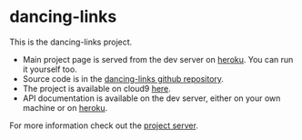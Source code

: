 dancing-links
=============

This is the dancing-links project.
 
 * Main project page is served from the dev server on [heroku](http://dancing-links.herokuapp.com/).  You can run it yourself too.
 * Source code is in the [dancing-links github repository](https://github.com/kybernetikos/dancing-links).
 * The project is available on cloud9 [here](http://c9.io/kybernetikos/dancing-links).
 * API documentation is available on the dev server, either on your own machine or on [heroku](http://dancing-links.herokuapp.com/doc).

For more information check out the <a href="http://dancing-links.herokuapp.com/">project server</a>.


